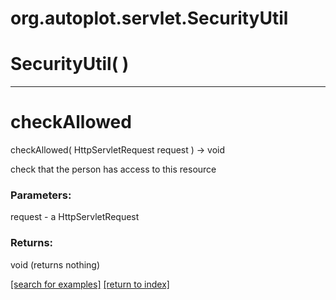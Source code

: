 # org.autoplot.servlet.SecurityUtil



# SecurityUtil( )


***
<a name="checkAllowed"></a>
# checkAllowed
checkAllowed( HttpServletRequest request ) &rarr; void

check that the person has access to this resource

### Parameters:
request - a HttpServletRequest

### Returns:
void (returns nothing)


<a href="https://github.com/autoplot/dev/search?q=checkAllowed&unscoped_q=checkAllowed">[search for examples]</a>
<a href="https://github.com/autoplot/documentation/blob/master/javadoc/index-all.md">[return to index]</a>

